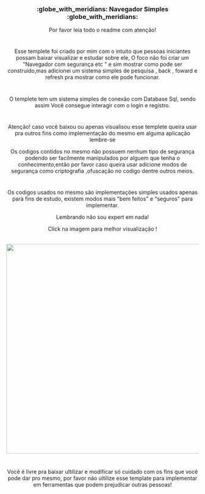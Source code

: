 <h3 align="center">:globe_with_meridians: Navegador Simples :globe_with_meridians:</h3>
<p align="center">Por favor leia todo o readme com atenção!</p>

#

<p align="center"> Esse templete foi criado por mim com o intuito que pessoas iniciantes
possam baixar visualizar e estudar sobre ele, O foco não foi criar um "Navegador com segurança etc " e sim mostrar como pode ser construido,mas adicionei um sistema simples de pesquisa , back , foward e refresh
pra mostrar como ele pode funcionar.</p>

#

<p align="center"> O templete tem um sistema simples de conexão com Database Sql, sendo assim 
Você consegue interagir com o login e registro.</p>

#

<p align="center"> Atenção! caso você baixou ou apenas visualisou esse templete queira usar pra outros fins
como implementação do mesmo em alguma aplicação lembre-se </p>

<p align="center"> Os codigos contidos no mesmo não possuem nenhum tipo de segurança podendo ser facilmente 
manipulados por alguem que tenha o conhecimento,então por favor caso queira usar 
adicione modos de segurança como criptografia ,ofuscação no codigo dentre outros meios. </p>

#

<p align="center"> Os codigos usados no mesmo são implementações simples usados apenas para fins de estudo,
existem modos mais "bem feitos" e "seguros" para implementar.
  
<p align="center"> Lembrando não sou expert em nada! </p>
<p align="center"> Click na imagem para melhor visualização ! </p>

<div style="display: inline_block"><br> 
  <img align="center" height="550" width="1280" src="https://cdn.discordapp.com/attachments/902529056334028803/931293049731031040/unknown.png">
</div>

#

<p align="center"> Você é livre pra baixar ultilizar e modificar só cuidado com os fins que você pode dar pro mesmo, por favor não ultilize esse template para implementar 
em ferramentas que podem prejudicar outras pessoas!</p>
